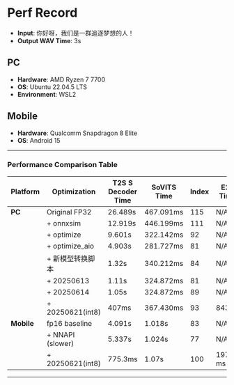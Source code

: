 # Perf Record

* **Input**: 你好呀，我们是一群追逐梦想的人！
* **Output WAV Time**: 3s

## **PC**

* **Hardware**: AMD Ryzen 7 7700
* **OS**: Ubuntu 22.04.5 LTS
* **Environment**: WSL2

## **Mobile**

* **Hardware**: Qualcomm Snapdragon 8 Elite
* **OS**: Android 15

---

### **Performance Comparison Table**

| Platform   | Optimization     | T2S S Decoder Time | SoVITS Time | Index | E2E Time|
| ---------- | ---------------- | ------------------ | ----------- | ----- | ------- |
| **PC**     | Original FP32    | 26.489s            | 467.091ms   | 115   |  N/A    |
|            | + onnxsim        | 12.919s            | 446.199ms   | 111   |  N/A    |
|            | + optimize       | 9.601s             | 322.142ms   | 92    |  N/A    |
|            | + optimize\_aio  | 4.903s             | 281.727ms   | 81    |  N/A    |
|            | + 新模型转换脚本  | 1.32s              | 340.212ms   | 84    |  N/A    |
|            | + 20250613       | 1.11s              | 324.872ms   | 81    |  N/A    |
|            | + 20250614       | 1.05s              | 324.872ms   | 89    |  N/A    |
|            | + 20250621(int8) | 407ms              | 367.430ms   | 93    |  843ms  |
| **Mobile** | fp16 baseline    | 4.091s             | 1.018s      | 83    |  N/A    |
|            | + NNAPI (slower) | 5.337s             | 1.024s      | 77    |  N/A    |
|            | + 20250621(int8) | 775.3ms            | 1.07s       | 100   | 1977 ms |

---

